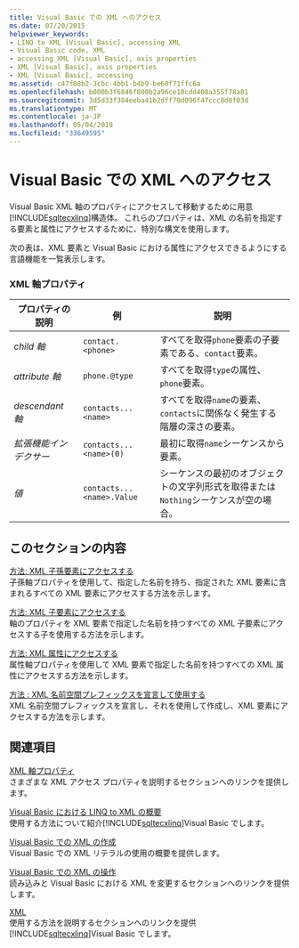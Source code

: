 ```yaml
---
title: Visual Basic での XML へのアクセス
ms.date: 07/20/2015
helpviewer_keywords:
- LINQ to XML [Visual Basic], accessing XML
- Visual Basic code, XML
- accessing XML [Visual Basic], axis properties
- XML [Visual Basic], axis properties
- XML [Visual Basic], accessing
ms.assetid: c47f88b2-3cbc-4bb1-b4b9-be60f71ffc6a
ms.openlocfilehash: b000b3f6846f800b2a96ce10cdd408a355f78a81
ms.sourcegitcommit: 3d5d33f384eeba41b2dff79d096f47ccc8d8f03d
ms.translationtype: MT
ms.contentlocale: ja-JP
ms.lasthandoff: 05/04/2018
ms.locfileid: "33649595"
---
```

# <a name="accessing-xml-in-visual-basic"></a>Visual Basic での XML へのアクセス
Visual Basic XML 軸のプロパティにアクセスして移動するために用意[!INCLUDE[sqltecxlinq](~/includes/sqltecxlinq-md.md)]構造体。 これらのプロパティは、XML の名前を指定する要素と属性にアクセスするために、特別な構文を使用します。  
  
 次の表は、XML 要素と Visual Basic における属性にアクセスできるようにする言語機能を一覧表示します。  
  
### <a name="xml-axis-properties"></a>XML 軸プロパティ  
  
|プロパティの説明|例|説明|  
|--------------------------|-------------|-----------------|  
|*child 軸*|`contact.<phone>`|すべてを取得`phone`要素の子要素である、`contact`要素。|  
|*attribute 軸*|`phone.@type`|すべてを取得`type`の属性、`phone`要素。|  
|*descendant 軸*|`contacts...<name>`|すべてを取得`name`の要素、`contacts`に関係なく発生する階層の深さの要素。|  
|*拡張機能インデクサー*|`contacts...<name>(0)`|最初に取得`name`シーケンスから要素。|  
|*値*|`contacts...<name>.Value`|シーケンスの最初のオブジェクトの文字列形式を取得または`Nothing`シーケンスが空の場合。|  
  
## <a name="in-this-section"></a>このセクションの内容  
 [方法: XML 子孫要素にアクセスする](../../../../visual-basic/programming-guide/language-features/xml/how-to-access-xml-descendant-elements.md)  
 子孫軸プロパティを使用して、指定した名前を持ち、指定された XML 要素に含まれるすべての XML 要素にアクセスする方法を示します。  
  
 [方法: XML 子要素にアクセスする](../../../../visual-basic/programming-guide/language-features/xml/how-to-access-xml-child-elements.md)  
 軸のプロパティを XML 要素で指定した名前を持つすべての XML 子要素にアクセスする子を使用する方法を示します。  
  
 [方法: XML 属性にアクセスする](../../../../visual-basic/programming-guide/language-features/xml/how-to-access-xml-attributes.md)  
 属性軸プロパティを使用して XML 要素で指定した名前を持つすべての XML 属性にアクセスする方法を示します。  
  
 [方法 : XML 名前空間プレフィックスを宣言して使用する](../../../../visual-basic/programming-guide/language-features/xml/how-to-declare-and-use-xml-namespace-prefixes.md)  
 XML 名前空間プレフィックスを宣言し、それを使用して作成し、XML 要素にアクセスする方法を示します。  
  
## <a name="related-sections"></a>関連項目  
 [XML 軸プロパティ](../../../../visual-basic/language-reference/xml-axis/xml-axis-properties.md)  
 さまざまな XML アクセス プロパティを説明するセクションへのリンクを提供します。  
  
 [Visual Basic における LINQ to XML の概要](../../../../visual-basic/programming-guide/language-features/xml/overview-of-linq-to-xml.md)  
 使用する方法について紹介[!INCLUDE[sqltecxlinq](~/includes/sqltecxlinq-md.md)]Visual Basic でします。  
  
 [Visual Basic での XML の作成](../../../../visual-basic/programming-guide/language-features/xml/creating-xml.md)  
 Visual Basic での XML リテラルの使用の概要を提供します。  
  
 [Visual Basic での XML の操作](../../../../visual-basic/programming-guide/language-features/xml/manipulating-xml.md)  
 読み込みと Visual Basic における XML を変更するセクションへのリンクを提供します。  
  
 [XML](../../../../visual-basic/programming-guide/language-features/xml/index.md)  
 使用する方法を説明するセクションへのリンクを提供[!INCLUDE[sqltecxlinq](~/includes/sqltecxlinq-md.md)]Visual Basic でします。
